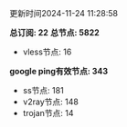 更新时间2024-11-24 11:28:58

**总订阅: 22**
**总节点: 5822**
- vless节点: 16

**google ping有效节点: 343**
- ss节点: 181
- v2ray节点: 148
- trojan节点: 14
